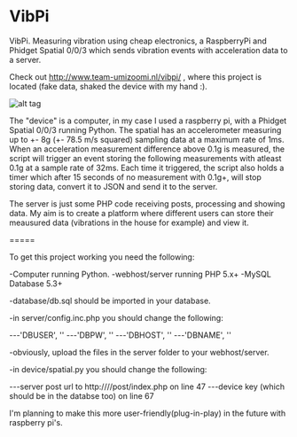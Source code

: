 VibPi
=====

VibPi. Measuring vibration using cheap electronics, a RaspberryPi and Phidget Spatial 0/0/3 which sends vibration events with acceleration data to a server.

Check out http://www.team-umizoomi.nl/vibpi/ , where this project is located (fake data, shaked the device with my hand :).

![alt tag](http://team-umizoomi.nl/vibpi/VIBPI.png)


The "device" is a computer, in my case I used a raspberry pi, with a Phidget Spatial 0/0/3 running Python. The spatial has an accelerometer measuring up to +- 8g (+- 78.5 m/s squared) sampling data at a maximum rate of 1ms. 
When an acceleration measurement difference above 0.1g is measured, the script will trigger an event storing the following measurements with atleast 0.1g at a sample rate of 32ms. Each time it triggered, the script also holds a timer which after 15 seconds of no measurement with 0.1g+, will stop storing data, convert it to JSON and send it to the server.

The server is just some PHP code receiving posts, processing and showing data. My aim is to create a platform where different users can store their meausured data (vibrations in the house for example) and view it.

=====

To get this project working you need the following:

-Computer running Python.
-webhost/server running PHP 5.x+
-MySQL Database 5.3+

-database/db.sql should be imported in your database.

-in server/config.inc.php you should change the following:

---'DBUSER', '<Database Username>'
---'DBPW', '<Database Password>'
---'DBHOST', '<Database Host>'
---'DBNAME', '<Database Name>'

-obviously, upload the files in the server folder to your webhost/server.

-in device/spatial.py you should change the following:

---server post url to http://<yourhost>/<server folder>/post/index.php on line 47
---device key (which should be in the databse too) on line 67

I'm planning to make this more user-friendly(plug-in-play) in the future with raspberry pi's. 
